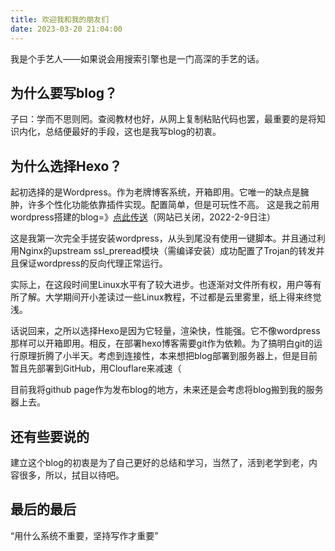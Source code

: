 ```yaml
---
title: 欢迎我和我的朋友们
date: 2023-03-20 21:04:00
---
```


我是个手艺人——如果说会用搜索引擎也是一门高深的手艺的话。
<!--more-->

## 为什么要写blog？

子曰：学而不思则罔。查阅教材也好，从网上复制粘贴代码也罢，最重要的是将知识内化，总结便最好的手段，这也是我写blog的初衷。

## 为什么选择Hexo？

起初选择的是Wordpress。作为老牌博客系统，开箱即用。它唯一的缺点是臃肿，许多个性化功能依靠插件实现。配置简单，但是可玩性不高。
这是我之前用wordpress搭建的blog=》[点此传送](https://blog.jaco.fun)（网站已关闭，2022-2-9日注）

这是我第一次完全手搓安装wordpress，从头到尾没有使用一键脚本。并且通过利用Nginx的upstream ssl_preread模块（需编译安装）成功配置了Trojan的转发并且保证wordpress的反向代理正常运行。

实际上，在这段时间里Linux水平有了较大进步。也逐渐对文件所有权，用户等有所了解。大学期间开小差读过一些Linux教程，不过都是云里雾里，纸上得来终觉浅。

话说回来，之所以选择Hexo是因为它轻量，渲染快，性能强。它不像wordpress那样可以开箱即用。相反，在部署hexo博客需要git作为依赖。为了搞明白git的运行原理折腾了小半天。考虑到连接性，本来想把blog部署到服务器上，但是目前暂且先部署到GitHub，用Clouflare来减速（

目前我将github page作为发布blog的地方，未来还是会考虑将blog搬到我的服务器上去。

## 还有些要说的

建立这个blog的初衷是为了自己更好的总结和学习，当然了，活到老学到老，内容很多，所以，拭目以待吧。

## 最后的最后

“用什么系统不重要，坚持写作才重要”